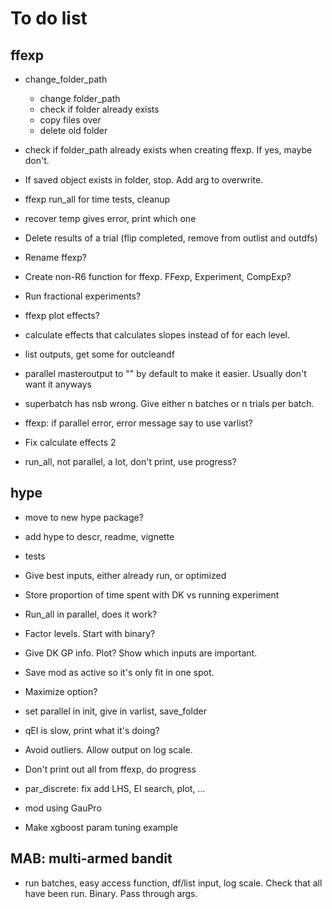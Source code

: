 # To do list

## ffexp

* change_folder_path
  - change folder_path
  - check if folder already exists
  - copy files over
  - delete old folder

* check if folder_path already exists when creating ffexp.
If yes, maybe don't.

* If saved object exists in folder, stop. Add arg to overwrite.

* ffexp run_all for time tests, cleanup

* recover temp gives error, print which one

* Delete results of a trial (flip completed, remove from outlist and outdfs)

* Rename ffexp? 

* Create non-R6 function for ffexp. FFexp, Experiment, CompExp?

* Run fractional experiments?

* ffexp plot effects?

* calculate effects that calculates slopes instead of for each level.

* list outputs, get some for outcleandf

* parallel masteroutput to "" by default to make it easier. Usually don't want it anyways

* superbatch has nsb wrong. Give either n batches or n trials per batch.

* ffexp: if parallel error, error message say to use varlist?

* Fix calculate effects 2

* run_all, not parallel, a lot, don't print, use progress?

## hype

* move to new hype package?

* add hype to descr, readme, vignette

* tests

* Give best inputs, either already run, or optimized

* Store proportion of time spent with DK vs running experiment

* Run_all in parallel, does it work?

* Factor levels. Start with binary?

* Give DK GP info. Plot? Show which inputs are important.

* Save mod as active so it's only fit in one spot.

* Maximize option?

* set parallel in init, give in varlist, save_folder

* qEI is slow, print what it's doing?

* Avoid outliers. Allow output on log scale.

* Don't print out all from ffexp, do progress

* par_discrete: fix add LHS, EI search, plot, ...

* mod using GauPro

* Make xgboost param tuning example

## MAB: multi-armed bandit

* run batches, easy access function, df/list input, log scale.
   Check that all have been run. Binary. Pass through args.
